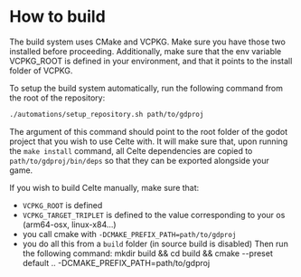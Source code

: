 # How to build

The build system uses CMake and VCPKG. Make sure you have those two installed before proceeding. Additionally, make sure that the env variable VCPKG_ROOT is defined in your environment, and that it points to the install folder of VCPKG.

To setup the build system automatically, run the following command from the root of the repository:
```bash
./automations/setup_repository.sh path/to/gdproj
```
The argument of this command should point to the root folder of the godot project that you wish to use Celte with. It will make sure that, upon running the `make install` command, all Celte dependencies are copied to `path/to/gdproj/bin/deps` so that they can be exported alongside your game.

If you wish to build Celte manually, make sure that:
- `VCPKG_ROOT` is defined
- `VCPKG_TARGET_TRIPLET` is defined to the value corresponding to your os (arm64-osx, linux-x84...)
- you call cmake with `-DCMAKE_PREFIX_PATH=path/to/gdproj`
- you do all this from a `build` folder (in source build is disabled)
Then run the following command:
mkdir build && cd build && cmake --preset default .. -DCMAKE_PREFIX_PATH=path/to/gdproj

